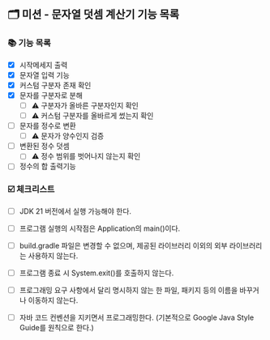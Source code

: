 ## 🗂 미션 - 문자열 덧셈 계산기 기능 목록

### 📚 기능 목록

- [x] 시작메세지 출력
- [x] 문자열 입력 기능
- [x] 커스텀 구분자 존재 확인
- [x] 문자를 구분자로 분해
    - [ ] ⚠️ 구분자가 올바른 구분자인지 확인
    - [ ] ⚠️ 커스텀 구분자를 올바르게 썼는지 확인
- [ ] 문자를 정수로 변환
    - [ ] ⚠️ 문자가 양수인지 검증
- [ ] 변환된 정수 덧셈
    - [ ] ⚠️ 정수 범위를 벗어나지 않는지 확인
- [ ] 정수의 합 출력기능

### ☑️ 체크리스트

- [ ] JDK 21 버전에서 실행 가능해야 한다.

- [ ] 프로그램 실행의 시작점은 Application의 main()이다.

- [ ] build.gradle 파일은 변경할 수 없으며, 제공된 라이브러리 이외의 외부 라이브러리는 사용하지 않는다.

- [ ] 프로그램 종료 시 System.exit()를 호출하지 않는다.

- [ ] 프로그래밍 요구 사항에서 달리 명시하지 않는 한 파일, 패키지 등의 이름을 바꾸거나 이동하지 않는다.

- [ ] 자바 코드 컨벤션을 지키면서 프로그래밍한다. (기본적으로 Google Java Style Guide를 원칙으로 한다.)